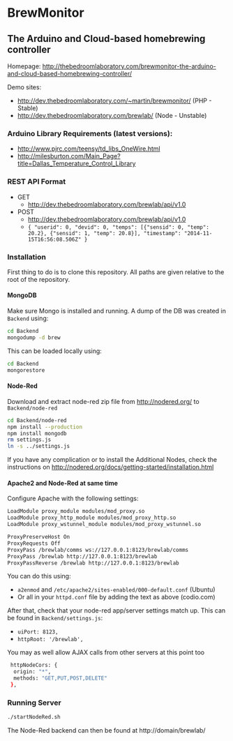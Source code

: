 # BrewMonitor

## The Arduino and Cloud-based homebrewing controller

Homepage: http://thebedroomlaboratory.com/brewmonitor-the-arduino-and-cloud-based-homebrewing-controller/

Demo sites:
* http://dev.thebedroomlaboratory.com/~martin/brewmonitor/ (PHP - Stable)
* http://dev.thebedroomlaboratory.com/brewlab/ (Node - Unstable)

### Arduino Library Requirements (latest versions):

* http://www.pjrc.com/teensy/td_libs_OneWire.html
* http://milesburton.com/Main_Page?title=Dallas_Temperature_Control_Library

### REST API Format

* GET
  * http://dev.thebedroomlaboratory.com/brewlab/api/v1.0
* POST
  * http://dev.thebedroomlaboratory.com/brewlab/api/v1.0
  * `{ "userid": 0, "devid": 0, "temps": [{"sensid": 0, "temp": 20.2}, {"sensid": 1, "temp": 20.8}], "timestamp": "2014-11-15T16:56:08.506Z" }`

### Installation

First thing to do is to clone this repository. All paths are given relative to the root of the repository.

#### MongoDB

Make sure Mongo is installed and running. A dump of the DB was created in `Backend` using:
```bash
cd Backend
mongodump -d brew
```
This can be loaded locally using:
```bash
cd Backend
mongorestore
```

#### Node-Red

Download and extract node-red zip file from http://nodered.org/ to `Backend/node-red`
```bash
cd Backend/node-red
npm install --production
npm install mongodb
rm settings.js
ln -s ../settings.js
```
If you have any complication or to install the Additional Nodes, check the instructions on http://nodered.org/docs/getting-started/installation.html

#### Apache2 and Node-Red at same time

Configure Apache with the following settings:

```bash
LoadModule proxy_module modules/mod_proxy.so
LoadModule proxy_http_module modules/mod_proxy_http.so
LoadModule proxy_wstunnel_module modules/mod_proxy_wstunnel.so

ProxyPreserveHost On
ProxyRequests Off
ProxyPass /brewlab/comms ws://127.0.0.1:8123/brewlab/comms
ProxyPass /brewlab http://127.0.0.1:8123/brewlab
ProxyPassReverse /brewlab http://127.0.0.1:8123/brewlab
```

You can do this using:
* `a2enmod` and `/etc/apache2/sites-enabled/000-default.conf` (Ubuntu)
* Or all in your `httpd.conf` file by adding the text as above (codio.com)
 
After that, check that your node-red app/server settings match up. This can be found in `Backend/settings.js`:
* `uiPort: 8123,`
* `httpRoot: '/brewlab',`

You may as well allow AJAX calls from other servers at this point too
```bash
 httpNodeCors: {
  origin: "*",
  methods: "GET,PUT,POST,DELETE"
 },
```

### Running Server
```bash
./startNodeRed.sh
```
The Node-Red backend can then be found at http://domain/brewlab/
